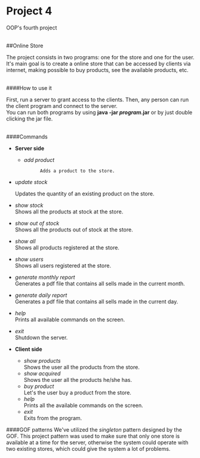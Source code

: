 # Project 4
OOP's fourth project<br><br>

##Online Store

The project consists in two programs: one for the store and one for the user.
It's main goal is to create a online store that can be accessed by clients via internet, making possible to 
buy products, see the available products, etc.<br><br>

####How to use it

First, run a server to grant access to the clients. Then, any person can run the client program and connect to the server.<br>
You can run both programs by using **java -jar *program*.jar** or by just double clicking the jar file.<br><br>

####Commands
* **Server side**
  * *add product*
  
              Adds a product to the store.
  
 * *update stock*
  
    Updates the quantity of an existing product on the store.
 
 * *show stock*<br>
    Shows all the products at stock at the store.
  * *show out of stock*<br>
    Shows all the products out of stock at the store.
  * *show all*<br>
    Shows all products registered at the store.
  * *show users*<br>
    Shows all users registered at the store.
  * *generate monthly report*<br>
    Generates a pdf file that contains all sells made in the current month.
  * *generate daily report*<br>
    Generates a pdf file that contains all sells made in the current day.
  * *help*<br>
    Prints all available commands on the screen.
  * *exit*<br>
    Shutdown the server.

* **Client side**
  * *show products*<br>
      Shows the user all the products from the store.
  * *show acquired*<br>
      Shows the user all the products he/she has.
  * *buy product*<br>
      Let's the user buy a product from the store.
  * *help*<br>
      Prints all the available commands on the screen.
  * *exit*<br>
      Exits from the program.
    
####GOF patterns
We've utilized the *singleton* pattern designed by the GOF. This project pattern was used to make sure that only one store is available at a time for the server, otherwise the system could operate with two existing stores, which could give the system a lot of problems.
